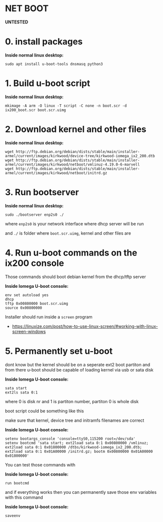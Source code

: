 # NET BOOT

**UNTESTED**

# 0. install packages

**Inside normal linux desktop:**

    sudo apt install u-boot-tools dnsmasq python3

# 1. Build u-boot script

**Inside normal linux desktop:**

    mkimage -A arm -O linux -T script -C none -n boot.scr -d ix200_boot.scr boot.scr.uimg

# 2. Download kernel and other files

**Inside normal linux desktop:**

    wget http://ftp.debian.org/debian/dists/stable/main/installer-armel/current/images/kirkwood/device-tree/kirkwood-iomega_ix2_200.dtb
    wget http://ftp.debian.org/debian/dists/stable/main/installer-armel/current/images/kirkwood/netboot/vmlinuz-4.19.0-6-marvell
    wget http://ftp.debian.org/debian/dists/stable/main/installer-armel/current/images/kirkwood/netboot/initrd.gz

# 3. Run bootserver

**Inside normal linux desktop:**

    sudo ./bootserver enp2s0 ./

where `enp2s0` is your network interface where dhcp server will be run

and `./` is folder where `boot.scr.uimg`, kernel and other files are

# 4. Run u-boot commands on the ix200 console

Those commands should boot debian kernel from the dhcp/tftp server

**Inside Iomega U-boot console:**

    env set autoload yes
    dhcp
    tftp 0x00800000 boot.scr.uimg
    source 0x00800000

Installer should run inside a `screen` program

* https://linuxize.com/post/how-to-use-linux-screen/#working-with-linux-screen-windows

# 5. Permanently set u-boot

dont know but the kernel should be on a seperate ext2 boot partiton
and from there u-boot should be capable of loading kernel via usb or sata disk

**Inside Iomega U-boot console:**

    sata start
    ext2ls sata 0:1

where 0 is disk nr and 1 is partiton number, partiton 0 is whole disk

boot script could be something like this

make sure that kernel, device tree and initramfs filenames are correct

**Inside Iomega U-boot console:**

    setenv bootargs_console 'console=ttyS0,115200 root=/dev/sda'
    setenv bootcmd 'sata start; ext2load sata 0:1 0x00800000 /vmlinuz; ext2load sata 0:1 0x01800000 /dtbs/kirkwood-iomega_ix2_200.dtb; ext2load sata 0:1 0x01A00000 /initrd.gz; bootm 0x00800000 0x01A00000 0x01800000'

You can test those commands with

**Inside Iomega U-boot console:**

    run bootcmd

and if everything works then you can permanently save those env variables with this command

**Inside Iomega U-boot console:**

    saveenv
